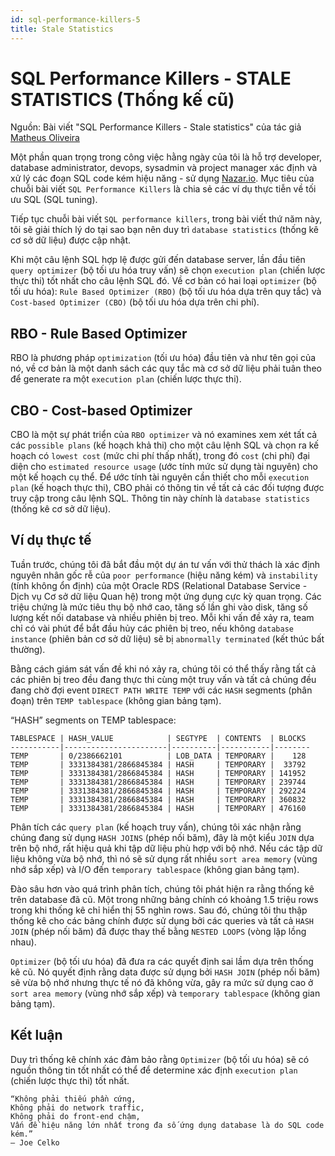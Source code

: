```yaml
---
id: sql-performance-killers-5
title: Stale Statistics
---
```


# SQL Performance Killers - STALE STATISTICS (Thống kế cũ)

Nguồn: Bài viết "SQL Performance Killers - Stale statistics" của tác giả [Matheus Oliveira](https://medium.com/nazar-io/sql-performance-killers-stale-statistics-f735411facc8)

Một phần quan trọng trong công việc hằng ngày của tôi là hỗ trợ developer, database administrator, devops, sysadmin và project manager xác định và xử lý các đoạn SQL code kém hiệu năng - sử dụng [Nazar.io](https://www.nazar.ai/). Mục tiêu của chuỗi bài viết `SQL Performance Killers` là chia sẻ các ví dụ thực tiễn về tối ưu SQL (SQL tuning).

Tiếp tục chuỗi bài viết `SQL performance killers`, trong bài viết thứ năm này, tôi sẽ giải thích lý do tại sao bạn nên duy trì `database statistics` (thống kê cơ sở dữ liệu) được cập nhật.

Khi một câu lệnh SQL hợp lệ được gửi đến database server, lần đầu tiên `query optimizer` (bộ tối ưu hóa truy vấn) sẽ chọn `execution plan` (chiến lược thực thi) tốt nhất cho câu lệnh SQL đó. Về cơ bản có hai loại `optimizer` (bộ tối ưu hóa): `Rule Based Optimizer (RBO)` (bộ tối ưu hóa dựa trên quy tắc) và `Cost-based Optimizer (CBO)` (bộ tối ưu hóa dựa trên chi phí).

## RBO - Rule Based Optimizer

RBO là phương pháp `optimization` (tối ưu hóa) đầu tiên và như tên gọi của nó, về cơ bản là một danh sách các quy tắc mà cơ sở dữ liệu phải tuân theo để generate ra một `execution plan` (chiến lược thực thi).

## CBO - Cost-based Optimizer

CBO là một sự phát triển của `RBO optimizer` và nó examines xem xét tất cả các `possible plans` (kế hoạch khả thi) cho một câu lệnh SQL và chọn ra kế hoạch có `lowest cost` (mức chi phí thấp nhất), trong đó `cost` (chi phí) đại diện cho `estimated resource usage` (ước tính mức sử dụng tài nguyên) cho một kế hoạch cụ thể. Để ước tính tài nguyên cần thiết cho mỗi `execution plan` (kế hoạch thực thi), CBO phải có thông tin về tất cả các đối tượng được truy cập trong câu lệnh SQL. Thông tin này chính là `database statistics` (thống kê cơ sở dữ liệu).

## Ví dụ thực tế

Tuần trước, chúng tôi đã bắt đầu một dự án tư vấn với thử thách là xác định nguyên nhân gốc rễ của `poor performance` (hiệu năng kém) và `instability` (tính không ổn định) của một Oracle RDS (Relational Database Service - Dịch vụ Cơ sở dữ liệu Quan hệ) trong một ứng dụng cực kỳ quan trọng. Các triệu chứng là mức tiêu thụ bộ nhớ cao, tăng số lần ghi vào disk, tăng số lượng kết nối database và nhiều phiên bị treo. Mỗi khi vấn đề xảy ra, team chỉ có vài phút để bắt đầu hủy các phiên bị treo, nếu không `database instance` (phiên bản cơ sở dữ liệu) sẽ bị `abnormally terminated` (kết thúc bất thường).

Bằng cách giám sát vấn đề khi nó xảy ra, chúng tôi có thể thấy rằng tất cả các phiên bị treo đều đang thực thi cùng một truy vấn và tất cả chúng đều đang chờ đợi event `DIRECT PATH WRITE TEMP` với các `HASH` segments (phân đoạn) trên `TEMP tablespace` (không gian bảng tạm).

“HASH” segments on TEMP tablespace:

```
TABLESPACE | HASH_VALUE            | SEGTYPE  | CONTENTS  | BLOCKS
-----------|-----------------------|----------|-----------|--------
TEMP       | 0/2386662101          | LOB_DATA | TEMPORARY |    128
TEMP       | 3331384381/2866845384 | HASH     | TEMPORARY |  33792
TEMP       | 3331384381/2866845384 | HASH     | TEMPORARY | 141952
TEMP       | 3331384381/2866845384 | HASH     | TEMPORARY | 239744
TEMP       | 3331384381/2866845384 | HASH     | TEMPORARY | 292224
TEMP       | 3331384381/2866845384 | HASH     | TEMPORARY | 360832
TEMP       | 3331384381/2866845384 | HASH     | TEMPORARY | 476160
```

Phân tích các `query plan` (kế hoạch truy vấn), chúng tôi xác nhận rằng chúng đang sử dụng `HASH JOINS` (phép nối băm), đây là một kiểu `JOIN` dựa trên bộ nhớ, rất hiệu quả khi tập dữ liệu phù hợp với bộ nhớ. Nếu các tập dữ liệu không vừa bộ nhớ, thì nó sẽ sử dụng rất nhiều `sort area memory` (vùng nhớ sắp xếp) và I/O đến `temporary tablespace` (không gian bảng tạm).

Đào sâu hơn vào quá trình phân tích, chúng tôi phát hiện ra rằng thống kê trên database đã cũ. Một trong những bảng chính có khoảng 1.5 triệu rows trong khi thống kê chỉ hiển thị 55 nghìn rows. Sau đó, chúng tôi thu thập thống kê cho các bảng chính được sử dụng bởi các queries và tất cả `HASH JOIN` (phép nối băm) đã được thay thế bằng `NESTED LOOPS` (vòng lặp lồng nhau).

`Optimizer` (bộ tối ưu hóa) đã đưa ra các quyết định sai lầm dựa trên thống kê cũ. Nó quyết định rằng data được sử dụng bởi `HASH JOIN` (phép nối băm) sẽ vừa bộ nhớ nhưng thực tế nó đã không vừa, gây ra mức sử dụng cao ở `sort area memory` (vùng nhớ sắp xếp) và `temporary tablespace` (không gian bảng tạm).

## Kết luận

Duy trì thống kê chính xác đảm bảo rằng `Optimizer` (bộ tối ưu hóa) sẽ có nguồn thông tin tốt nhất có thể để determine xác định `execution plan` (chiến lược thực thi) tốt nhất.

```
“Không phải thiếu phần cứng,
Không phải do network traffic,
Không phải do front-end chậm,
Vấn đề hiệu năng lớn nhất trong đa số ứng dụng database là do SQL code kém.”
— Joe Celko
```
